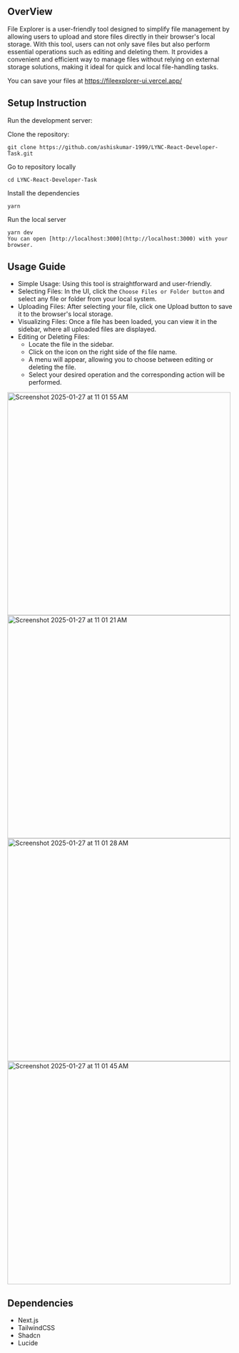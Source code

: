 ## OverView
File Explorer is a user-friendly tool designed to simplify file management by allowing users to upload and store files directly in their browser's local storage. With this tool, users can not only save files but also perform essential operations such as editing and deleting them. It provides a convenient and efficient way to manage files without relying on external storage solutions, making it ideal for quick and local file-handling tasks.

You can save your files at https://fileexplorer-ui.vercel.app/

## Setup Instruction

Run the development server:

Clone the repository:
```
git clone https://github.com/ashiskumar-1999/LYNC-React-Developer-Task.git
```
Go to repository locally
```
cd LYNC-React-Developer-Task
```
Install the dependencies
```
yarn
```

Run the local server
```
yarn dev
You can open [http://localhost:3000](http://localhost:3000) with your browser.
```

## Usage Guide
- Simple Usage: Using this tool is straightforward and user-friendly.
- Selecting Files: In the UI, click the `Choose Files or Folder button` and select any file or folder from your local system.
- Uploading Files: After selecting your file, click one Upload button to save it to the browser's local storage.
- Visualizing Files: Once a file has been loaded, you can view it in the sidebar, where all uploaded files are displayed.
- Editing or Deleting Files:
  - Locate the file in the sidebar.  
  - Click on the icon on the right side of the file name.  
  - A menu will appear, allowing you to choose between editing or deleting the file.  
  - Select your desired operation and the corresponding action will be performed.
<img width="500" alt="Screenshot 2025-01-27 at 11 01 55 AM" src="https://github.com/user-attachments/assets/54b69217-5788-430a-8f50-25f509880166" />
<img width="500" alt="Screenshot 2025-01-27 at 11 01 21 AM" src="https://github.com/user-attachments/assets/48e4c07f-06de-4141-9b19-a499cb50066e" />
<img width="500" alt="Screenshot 2025-01-27 at 11 01 28 AM" src="https://github.com/user-attachments/assets/2de7e8b4-3bba-4eca-9e9c-91faf89762ab" />
<img width="500" alt="Screenshot 2025-01-27 at 11 01 45 AM" src="https://github.com/user-attachments/assets/1d2e72d1-46d8-486e-8135-a2425470b255" />

## Dependencies
- Next.js
- TailwindCSS
- Shadcn
- Lucide
